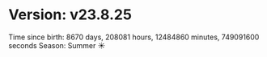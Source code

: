 # Version: v23.8.25
Time since birth: 8670 days, 208081 hours, 12484860 minutes, 749091600 seconds
Season: Summer ☀️
